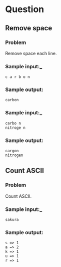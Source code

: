 # Question
## Remove space
### Problem

Remove space each line.

### Sample input:_

```console
c a r b o n
```

### Sample output:

```console
carbon
```

### Sample input:_

```console
carbo n
nitroge n
```

### Sample output:

```console
cargon
nitrogen
```

## Count ASCII
### Problem

Count ASCII.

### Sample input:_

```console
sakura
```

### Sample output:

```console
s => 1
a => 2
k => 1
u => 1
r => 1
```

